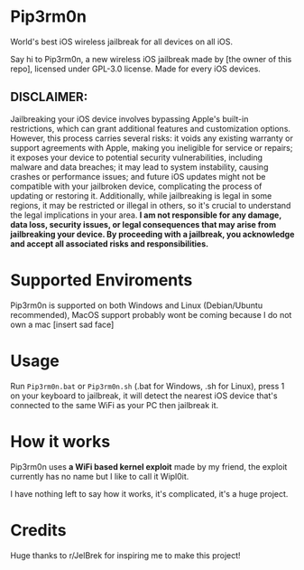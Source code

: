 # Pip3rm0n
World's best iOS wireless jailbreak for all devices on all iOS.

Say hi to Pip3rm0n, a new wireless iOS jailbreak made by [the owner of this repo], licensed under GPL-3.0 license. Made for every iOS devices.

## DISCLAIMER:
Jailbreaking your iOS device involves bypassing Apple's built-in restrictions, which can grant additional features and customization options. However, this process carries several risks: it voids any existing warranty or support agreements with Apple, making you ineligible for service or repairs; it exposes your device to potential security vulnerabilities, including malware and data breaches; it may lead to system instability, causing crashes or performance issues; and future iOS updates might not be compatible with your jailbroken device, complicating the process of updating or restoring it. Additionally, while jailbreaking is legal in some regions, it may be restricted or illegal in others, so it's crucial to understand the legal implications in your area. **I am not responsible for any damage, data loss, security issues, or legal consequences that may arise from jailbreaking your device. By proceeding with a jailbreak, you acknowledge and accept all associated risks and responsibilities.**

# Supported Enviroments
Pip3rm0n is supported on both Windows and Linux (Debian/Ubuntu recommended), MacOS support probably wont be coming because I do not own a mac [insert sad face]

# Usage
Run `Pip3rm0n.bat` or `Pip3rm0n.sh` (.bat for Windows, .sh for Linux), press 1 on your keyboard to jailbreak, it will detect the nearest iOS device that's connected to the same WiFi as your PC then jailbreak it.

# How it works
Pip3rm0n uses **a WiFi based kernel exploit** made by my friend, the exploit currently has no name but I like to call it Wipl0it.

I have nothing left to say how it works, it's complicated, it's a huge project.

# Credits
Huge thanks to r/JelBrek for inspiring me to make this project!

